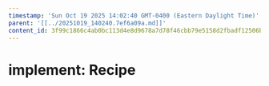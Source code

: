```yaml
---
timestamp: 'Sun Oct 19 2025 14:02:40 GMT-0400 (Eastern Daylight Time)'
parent: '[[../20251019_140240.7ef6a09a.md]]'
content_id: 3f99c1866c4ab0bc113d4e8d9678a7d78f46cbb79e5158d2fbadf12506bf9376
---
```


# implement: Recipe
